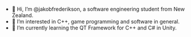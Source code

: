 - 👋 Hi, I’m @jakobfrederikson, a software engineering student from New Zealand.
- 👀 I’m interested in C++, game programming and software in general.
- 🌱 I’m currently learning the QT Framework for C++ and C# in Unity.

<!---
jakobfrederikson/jakobfrederikson is a ✨ special ✨ repository because its `README.md` (this file) appears on your GitHub profile.
You can click the Preview link to take a look at your changes.
--->
